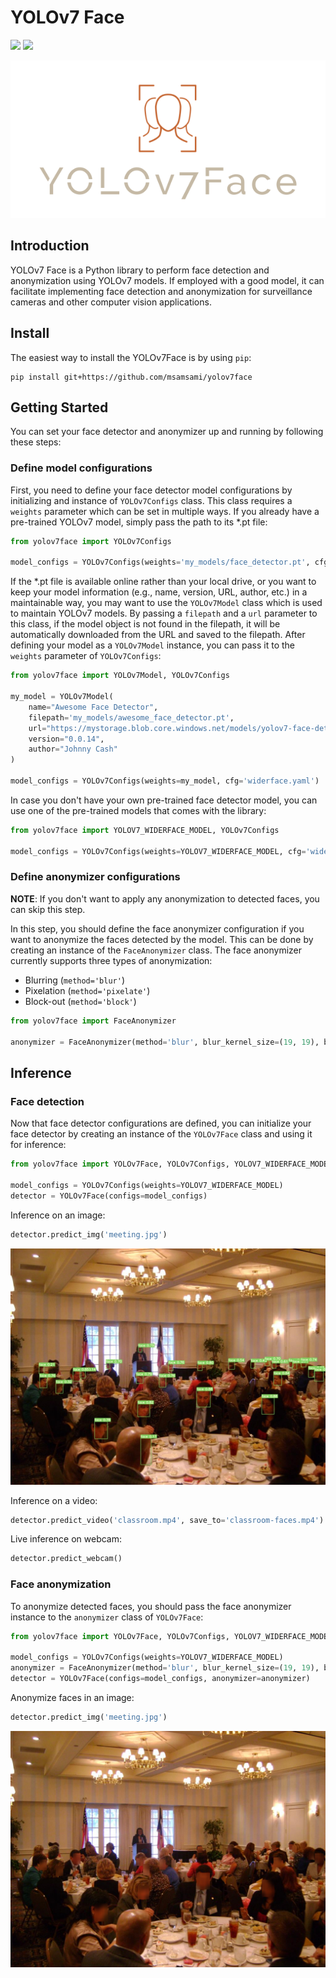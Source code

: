 # YOLOv7 Face

![](https://img.shields.io/badge/version-v0.0.10-green)
![](https://img.shields.io/badge/python-3.7%20%7C%203.8%20%7C%203.9-blue)

![alt text](logo.png "yolov7face logo")


## Introduction
YOLOv7 Face is a Python library to perform face detection and anonymization using YOLOv7 models. If employed with
a good model, it can facilitate implementing face detection and anonymization for surveillance cameras and other
computer vision applications.

## Install
The easiest way to install the YOLOv7Face is by using `pip`:
```commandline
pip install git+https://github.com/msamsami/yolov7face
```

## Getting Started
You can set your face detector and anonymizer up and running by following these steps:

### Define model configurations
First, you need to define your face detector model configurations by initializing and instance of `YOLOv7Configs`
class. This class requires a `weights` parameter which can be set in multiple ways. If you already have a 
pre-trained YOLOv7 model, simply pass the path to its *.pt file:
```python
from yolov7face import YOLOv7Configs

model_configs = YOLOv7Configs(weights='my_models/face_detector.pt', cfg='widerface.yaml')
```

If the *.pt file is available online rather than your local drive, or you want to keep your model information
(e.g., name, version, URL, author, etc.) in a maintainable way, you may want to use the `YOLOv7Model` class which
is used to maintain YOLOv7 models. By passing a `filepath` and a `url` parameter to this class, if the model
object is not found in the filepath, it will be automatically downloaded from the URL and saved to the filepath.
After defining your model as a `YOLOv7Model` instance, you can pass it to the `weights` parameter of `YOLOv7Configs`:

```python
from yolov7face import YOLOv7Model, YOLOv7Configs

my_model = YOLOv7Model(
    name="Awesome Face Detector",
    filepath='my_models/awesome_face_detector.pt',
    url="https://mystorage.blob.core.windows.net/models/yolov7-face-detector.pt",
    version="0.0.14",
    author="Johnny Cash"
)

model_configs = YOLOv7Configs(weights=my_model, cfg='widerface.yaml')
```

In case you don't have your own pre-trained face detector model, you can use one of the pre-trained models
that comes with the library:

```python
from yolov7face import YOLOV7_WIDERFACE_MODEL, YOLOv7Configs

model_configs = YOLOv7Configs(weights=YOLOV7_WIDERFACE_MODEL, cfg='widerface.yaml')
```

### Define anonymizer configurations

**NOTE**: If you don't want to apply any anonymization to detected faces, you can skip this step.


In this step, you should define the face anonymizer configuration if you want to anonymize the faces detected
by the model. This can be done by creating an instance of the `FaceAnonymizer` class. The face anonymizer
currently supports three types of anonymization:
- Blurring (`method='blur'`)
- Pixelation (`method='pixelate'`)
- Block-out (`method='block'`)

```python
from yolov7face import FaceAnonymizer

anonymizer = FaceAnonymizer(method='blur', blur_kernel_size=(19, 19), blur_sigma_x=45, blur_sigma_y=45)
```

## Inference

### Face detection

Now that face detector configurations are defined, you can initialize your face detector by creating an instance
of the `YOLOv7Face` class and using it for inference:

```python
from yolov7face import YOLOv7Face, YOLOv7Configs, YOLOV7_WIDERFACE_MODEL

model_configs = YOLOv7Configs(weights=YOLOV7_WIDERFACE_MODEL)
detector = YOLOv7Face(configs=model_configs)
```

Inference on an image:
```python
detector.predict_img('meeting.jpg')
```

![alt text](examples/meeting.jpg "detected faces of people in a meeting")

Inference on a video:
```python
detector.predict_video('classroom.mp4', save_to='classroom-faces.mp4')
```

Live inference on webcam:
```python
detector.predict_webcam()
```

### Face anonymization

To anonymize detected faces, you should pass the face anonymizer instance to the `anonymizer` class of `YOLOv7Face`:

```python
from yolov7face import YOLOv7Face, YOLOv7Configs, YOLOV7_WIDERFACE_MODEL, FaceAnonymizer

model_configs = YOLOv7Configs(weights=YOLOV7_WIDERFACE_MODEL)
anonymizer = FaceAnonymizer(method='blur', blur_kernel_size=(19, 19), blur_sigma_x=45, blur_sigma_y=45)
detector = YOLOv7Face(configs=model_configs, anonymizer=anonymizer)
```

Anonymize faces in an image:
```python
detector.predict_img('meeting.jpg')
```

![alt text](examples/meeting-anonymized.png "anonymized faces of people in a meeting")

